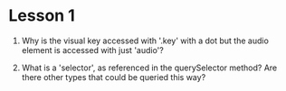 # Lesson 1

  1. Why is the visual key accessed with '.key' with a dot but the audio element is accessed with just 'audio'?

  2. What is a 'selector', as referenced in the querySelector method? Are there other types that could be queried this way?